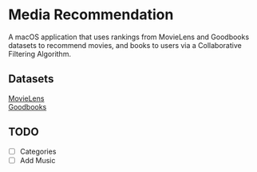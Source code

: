 # Media Recommendation
A macOS application that uses rankings from MovieLens and Goodbooks datasets to recommend movies, and books to users via a Collaborative Filtering Algorithm.

## Datasets
[MovieLens](https://grouplens.org/datasets/movielens/) \
[Goodbooks](http://fastml.com/goodbooks-10k-a-new-dataset-for-book-recommendations/)

## TODO
- [ ] Categories
- [ ] Add Music
